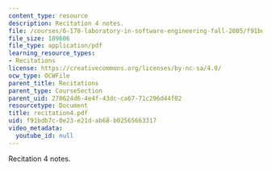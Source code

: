 ```yaml
---
content_type: resource
description: Recitation 4 notes.
file: /courses/6-170-laboratory-in-software-engineering-fall-2005/f91bdb7c0e23e21dab68b02565663317_recitation4.pdf
file_size: 189606
file_type: application/pdf
learning_resource_types:
- Recitations
license: https://creativecommons.org/licenses/by-nc-sa/4.0/
ocw_type: OCWFile
parent_title: Recitations
parent_type: CourseSection
parent_uid: 270624d6-4e4f-43dc-ca67-71c296d44f02
resourcetype: Document
title: recitation4.pdf
uid: f91bdb7c-0e23-e21d-ab68-b02565663317
video_metadata:
  youtube_id: null
---
```

Recitation 4 notes.